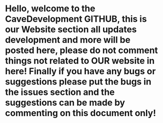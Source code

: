# Hello, welcome to the CaveDevelopment GITHUB, this is our Website section all updates development and more will be posted here, please do not comment things not related to OUR website in here! Finally if you have any bugs or suggestions please put the bugs in the issues section and the suggestions can be made by commenting on this document only!
